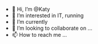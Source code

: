- 👋 Hi, I’m @Katy
- 👀 I’m interested in IT, running
- 🌱 I’m currently 
- 💞️ I’m looking to collaborate on ...
- 📫 How to reach me ...

<!---
KubaskovaKaty/KubaskovaKaty is a ✨ special ✨ repository because its `README.md` (this file) appears on your GitHub profile.
You can click the Preview link to take a look at your changes.
--->
